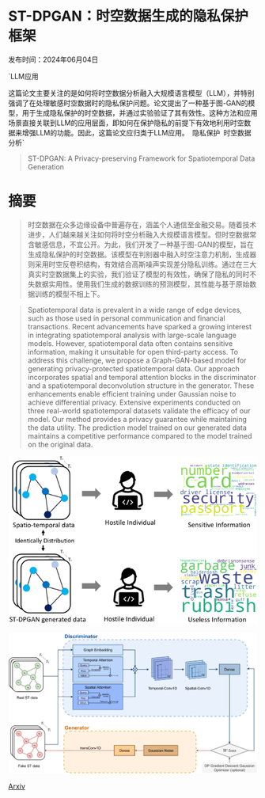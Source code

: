 # ST-DPGAN：时空数据生成的隐私保护框架

发布时间：2024年06月04日

`LLM应用

这篇论文主要关注的是如何将时空数据分析融入大规模语言模型（LLM），并特别强调了在处理敏感时空数据时的隐私保护问题。论文提出了一种基于图-GAN的模型，用于生成隐私保护的时空数据，并通过实验验证了其有效性。这种方法和应用场景直接关联到LLM的应用层面，即如何在保护隐私的前提下有效地利用时空数据来增强LLM的功能。因此，这篇论文应归类于LLM应用。` `隐私保护` `时空数据分析`

> ST-DPGAN: A Privacy-preserving Framework for Spatiotemporal Data Generation

# 摘要

> 时空数据在众多边缘设备中普遍存在，涵盖个人通信至金融交易。随着技术进步，人们越来越关注如何将时空分析融入大规模语言模型。但时空数据常含敏感信息，不宜公开。为此，我们开发了一种基于图-GAN的模型，旨在生成隐私保护的时空数据。该模型在判别器中融入时空注意力机制，生成器则采用时空反卷积结构，有效结合高斯噪声实现差分隐私训练。通过在三大真实时空数据集上的实验，我们验证了模型的有效性，确保了隐私的同时不失数据实用性。使用我们生成的数据训练的预测模型，其性能与基于原始数据训练的模型不相上下。

> Spatiotemporal data is prevalent in a wide range of edge devices, such as those used in personal communication and financial transactions. Recent advancements have sparked a growing interest in integrating spatiotemporal analysis with large-scale language models. However, spatiotemporal data often contains sensitive information, making it unsuitable for open third-party access. To address this challenge, we propose a Graph-GAN-based model for generating privacy-protected spatiotemporal data. Our approach incorporates spatial and temporal attention blocks in the discriminator and a spatiotemporal deconvolution structure in the generator. These enhancements enable efficient training under Gaussian noise to achieve differential privacy. Extensive experiments conducted on three real-world spatiotemporal datasets validate the efficacy of our model. Our method provides a privacy guarantee while maintaining the data utility. The prediction model trained on our generated data maintains a competitive performance compared to the model trained on the original data.

![ST-DPGAN：时空数据生成的隐私保护框架](../../../paper_images/2406.03404/x1.png)

![ST-DPGAN：时空数据生成的隐私保护框架](../../../paper_images/2406.03404/x2.png)

[Arxiv](https://arxiv.org/abs/2406.03404)